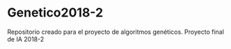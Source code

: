 # Genetico2018-2
Repositorio creado para el proyecto de algoritmos genéticos. Proyecto final de IA 2018-2
